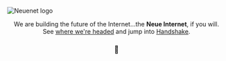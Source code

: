 ![Neuenet logo](https://user-images.githubusercontent.com/1288356/198500758-64840b17-db8b-4008-bd0f-71f7a4dbcca4.svg)

<div align="center">
  We are building the future of the Internet...the <strong>Neue Internet</strong>, if you will.<br/>
  See <a href="https://blog.neuenet.com/post/vision" title="The purpose of Neuenet and where we're going">where we're headed</a> and jump into <a href="https://github.com/handshake-org" title="Handshake org on Github">Handshake</a>.

  <h3>🤝</h3>
</div>
